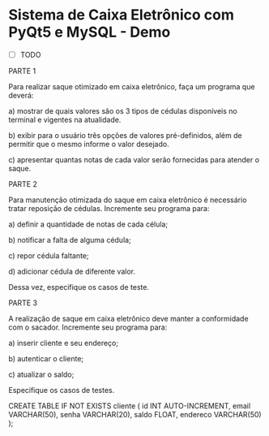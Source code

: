# Sistema de Caixa Eletrônico com PyQt5 e MySQL - Demo
 


-[ ] TODO  


PARTE 1

Para realizar saque otimizado em caixa eletrônico, faça um programa que deverá:

a) mostrar de quais valores são os 3 tipos de cédulas disponíveis no terminal e vigentes na
atualidade.

b) exibir para o usuário três opções de valores pré-definidos, além de permitir que o mesmo
informe o valor desejado.

c) apresentar quantas notas de cada valor serão fornecidas para atender o saque.


PARTE 2

Para manutenção otimizada do saque em caixa eletrônico é necessário tratar reposição de cédulas. Incremente
seu programa para:

a) definir a quantidade de notas de cada célula;

b) notificar a falta de alguma cédula;

c) repor cédula faltante;

d) adicionar cédula de diferente valor.

Dessa vez, especifique os casos de teste.


PARTE 3

A realização de saque em caixa eletrônico deve manter a conformidade com o sacador.
Incremente seu programa para:

a) inserir cliente e seu endereço;

b) autenticar o cliente;

c) atualizar o saldo;

Especifique os casos de testes.



CREATE TABLE IF NOT EXISTS cliente (
    id INT AUTO-INCREMENT,
    email VARCHAR(50),
    senha VARCHAR(20),
    saldo FLOAT,
    endereco VARCHAR(50)
);

